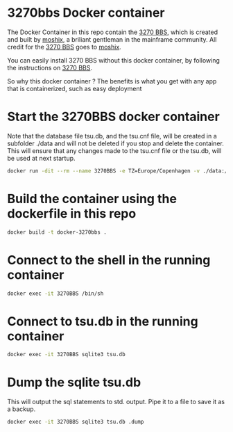 # 3270bbs Docker container

The Docker Container in this repo contain the [3270 BBS](https://github.com/moshix/3270BBS), which is created and built by [moshix](https://github.com/moshix), a briliant gentleman in the mainframe community. 
All credit for the [3270 BBS](https://github.com/moshix/3270BBS) goes to [moshix](https://github.com/moshix).

You can easily install 3270 BBS without this docker container, by following the instructions on [3270 BBS](https://github.com/moshix/3270BBS).

So why this docker container ?
The benefits is what you get with any app that is containerized, such as easy deployment

# Start the 3270BBS docker container

Note that the database file tsu.db, and the tsu.cnf file, will be created in a subfolder ./data and will not be deleted if you stop and delete the container. 
This will ensure that any changes made to the tsu.cnf file or the tsu.db, will be used at next startup.

```sh
docker run -dit --rm --name 3270BBS -e TZ=Europe/Copenhagen -v ./data:/opt/3270bbs/data -v ./log:/var/log -p 2022:2022 -p 9000:9000 -p 3270:3270 -p 3271:3271 mhardingdk/3270bbs:latest
```

# Build the container using the dockerfile in this repo

```sh
docker build -t docker-3270bbs .
```

# Connect to the shell in the running container

```sh
docker exec -it 3270BBS /bin/sh
```

# Connect to tsu.db in the running container

```sh
docker exec -it 3270BBS sqlite3 tsu.db
```

# Dump the sqlite tsu.db

This will output the sql statements to std. output. Pipe it to a file to save it as a backup.

```sh
docker exec -it 3270BBS sqlite3 tsu.db .dump
```